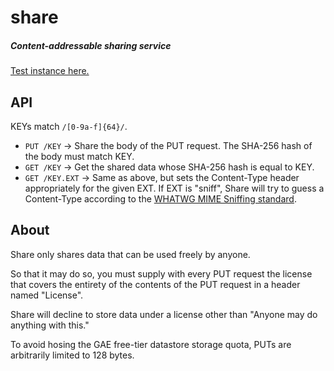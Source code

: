 share
=====

##### Content-addressable sharing service

[Test instance here.](http://rodarmor-share.appspot.com)


API
---

KEYs match `/[0-9a-f]{64}/`.

* `PUT /KEY` -> Share the body of the PUT request. The SHA-256 hash of the body must match KEY.
* `GET /KEY` -> Get the shared data whose SHA-256 hash is equal to KEY.
* `GET /KEY.EXT` -> Same as above, but sets the Content-Type header appropriately for the given EXT. If EXT is "sniff", Share will try to guess a Content-Type according to the [WHATWG MIME Sniffing standard](http://mimesniff.spec.whatwg.org).


About
-----

Share only shares data that can be used freely by anyone.

So that it may do so, you must supply with every PUT request the license that covers the entirety of the contents of the PUT request in a header named "License".

Share will decline to store data under a license other than "Anyone may do anything with this."

To avoid hosing the GAE free-tier datastore storage quota, PUTs are arbitrarily limited to 128 bytes.
